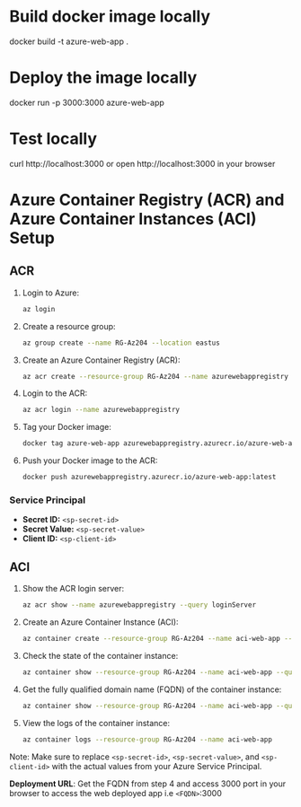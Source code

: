# Build docker image locally

docker build -t azure-web-app .

# Deploy the image locally
docker run -p 3000:3000 azure-web-app

# Test locally

curl http://localhost:3000 or open http://localhost:3000 in your browser


# Azure Container Registry (ACR) and Azure Container Instances (ACI) Setup

## ACR

1. Login to Azure:
    ```sh
    az login
    ```

2. Create a resource group:
    ```sh
    az group create --name RG-Az204 --location eastus
    ```

3. Create an Azure Container Registry (ACR):
    ```sh
    az acr create --resource-group RG-Az204 --name azurewebappregistry --sku Basic
    ```

4. Login to the ACR:
    ```sh
    az acr login --name azurewebappregistry
    ```

5. Tag your Docker image:
    ```sh
    docker tag azure-web-app azurewebappregistry.azurecr.io/azure-web-app:latest
    ```

6. Push your Docker image to the ACR:
    ```sh
    docker push azurewebappregistry.azurecr.io/azure-web-app:latest
    ```

### Service Principal

- **Secret ID:** `<sp-secret-id>`
- **Secret Value:** `<sp-secret-value>`
- **Client ID:** `<sp-client-id>`

## ACI

1. Show the ACR login server:
    ```sh
    az acr show --name azurewebappregistry --query loginServer
    ```

2. Create an Azure Container Instance (ACI):
    ```sh
    az container create --resource-group RG-Az204 --name aci-web-app --image azurewebappregistry.azurecr.io/azure-web-app:latest --cpu 1 --memory 1 --registry-login-server azurewebappregistry.azurecr.io --registry-username <sp-client-id> --registry-password <sp-secret-value> --ip-address Public --dns-name-label azurewebappcontainer --ports 3000 --environment-variables PORT=3000
    ```

3. Check the state of the container instance:
    ```sh
    az container show --resource-group RG-Az204 --name aci-web-app --query instanceView.state
    ```

4. Get the fully qualified domain name (FQDN) of the container instance:
    ```sh
    az container show --resource-group RG-Az204 --name aci-web-app --query ipAddress.fqdn
    ```

5. View the logs of the container instance:
    ```sh
    az container logs --resource-group RG-Az204 --name aci-web-app
    ```

Note: Make sure to replace `<sp-secret-id>`, `<sp-secret-value>`, and `<sp-client-id>` with the actual values from your Azure Service Principal.

**Deployment URL**: Get the FQDN from step 4 and access 3000 port in your browser to access the web deployed app i.e `<FQDN>`:3000